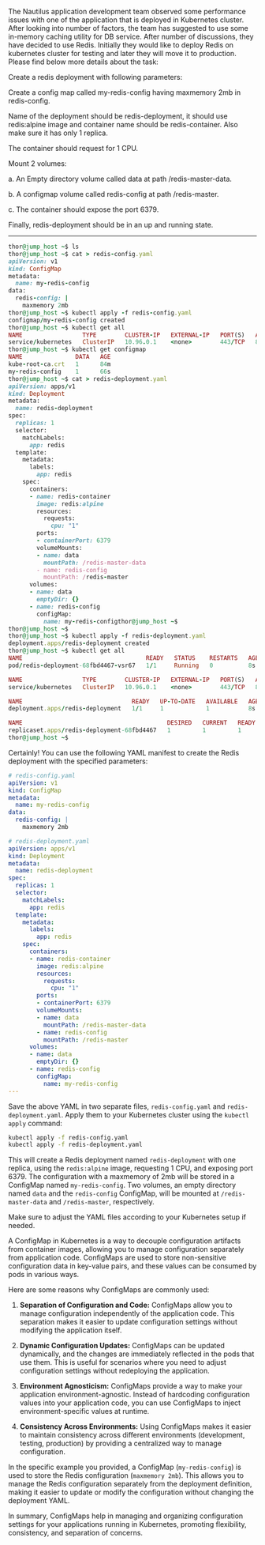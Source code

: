 The Nautilus application development team observed some performance issues with one of the application that is deployed in Kubernetes cluster. After looking into number of factors, the team has suggested to use some in-memory caching utility for DB service. After number of discussions, they have decided to use Redis. Initially they would like to deploy Redis on kubernetes cluster for testing and later they will move it to production. Please find below more details about the task:


Create a redis deployment with following parameters:

Create a config map called my-redis-config having maxmemory 2mb in redis-config.

Name of the deployment should be redis-deployment, it should use
redis:alpine image and container name should be redis-container. Also make sure it has only 1 replica.

The container should request for 1 CPU.

Mount 2 volumes:

a. An Empty directory volume called data at path /redis-master-data.

b. A configmap volume called redis-config at path /redis-master.

c. The container should expose the port 6379.

Finally, redis-deployment should be in an up and running state.

----------

```ruby
thor@jump_host ~$ ls
thor@jump_host ~$ cat > redis-config.yaml
apiVersion: v1
kind: ConfigMap
metadata:
  name: my-redis-config
data:
  redis-config: |
    maxmemory 2mb
thor@jump_host ~$ kubectl apply -f redis-config.yaml 
configmap/my-redis-config created
thor@jump_host ~$ kubectl get all
NAME                 TYPE        CLUSTER-IP   EXTERNAL-IP   PORT(S)   AGE
service/kubernetes   ClusterIP   10.96.0.1    <none>        443/TCP   83m
thor@jump_host ~$ kubectl get configmap
NAME               DATA   AGE
kube-root-ca.crt   1      84m
my-redis-config    1      66s
thor@jump_host ~$ cat > redis-deployment.yaml
apiVersion: apps/v1
kind: Deployment
metadata:
  name: redis-deployment
spec:
  replicas: 1
  selector:
    matchLabels:
      app: redis
  template:
    metadata:
      labels:
        app: redis
    spec:
      containers:
      - name: redis-container
        image: redis:alpine
        resources:
          requests:
            cpu: "1"
        ports:
        - containerPort: 6379
        volumeMounts:
        - name: data
          mountPath: /redis-master-data
        - name: redis-config
          mountPath: /redis-master
      volumes:
      - name: data
        emptyDir: {}
      - name: redis-config
        configMap:
          name: my-redis-configthor@jump_host ~$ 
thor@jump_host ~$ 
thor@jump_host ~$ kubectl apply -f redis-deployment.yaml 
deployment.apps/redis-deployment created
thor@jump_host ~$ kubectl get all
NAME                                   READY   STATUS    RESTARTS   AGE
pod/redis-deployment-68fbd4467-vsr67   1/1     Running   0          8s

NAME                 TYPE        CLUSTER-IP   EXTERNAL-IP   PORT(S)   AGE
service/kubernetes   ClusterIP   10.96.0.1    <none>        443/TCP   87m

NAME                               READY   UP-TO-DATE   AVAILABLE   AGE
deployment.apps/redis-deployment   1/1     1            1           8s

NAME                                         DESIRED   CURRENT   READY   AGE
replicaset.apps/redis-deployment-68fbd4467   1         1         1       8s
thor@jump_host ~$ 
```

Certainly! You can use the following YAML manifest to create the Redis deployment with the specified parameters:

```yaml
# redis-config.yaml
apiVersion: v1
kind: ConfigMap
metadata:
  name: my-redis-config
data:
  redis-config: |
    maxmemory 2mb

# redis-deployment.yaml
apiVersion: apps/v1
kind: Deployment
metadata:
  name: redis-deployment
spec:
  replicas: 1
  selector:
    matchLabels:
      app: redis
  template:
    metadata:
      labels:
        app: redis
    spec:
      containers:
      - name: redis-container
        image: redis:alpine
        resources:
          requests:
            cpu: "1"
        ports:
        - containerPort: 6379
        volumeMounts:
        - name: data
          mountPath: /redis-master-data
        - name: redis-config
          mountPath: /redis-master
      volumes:
      - name: data
        emptyDir: {}
      - name: redis-config
        configMap:
          name: my-redis-config
---
```

Save the above YAML in two separate files, `redis-config.yaml` and `redis-deployment.yaml`. Apply them to your Kubernetes cluster using the `kubectl apply` command:

```bash
kubectl apply -f redis-config.yaml
kubectl apply -f redis-deployment.yaml
```

This will create a Redis deployment named `redis-deployment` with one replica, using the `redis:alpine` image, requesting 1 CPU, and exposing port 6379. The configuration with a maxmemory of 2mb will be stored in a ConfigMap named `my-redis-config`. Two volumes, an empty directory named `data` and the `redis-config` ConfigMap, will be mounted at `/redis-master-data` and `/redis-master`, respectively.

Make sure to adjust the YAML files according to your Kubernetes setup if needed.

A ConfigMap in Kubernetes is a way to decouple configuration artifacts from container images, allowing you to manage configuration separately from application code. ConfigMaps are used to store non-sensitive configuration data in key-value pairs, and these values can be consumed by pods in various ways.

Here are some reasons why ConfigMaps are commonly used:

1. **Separation of Configuration and Code:** ConfigMaps allow you to manage configuration independently of the application code. This separation makes it easier to update configuration settings without modifying the application itself.

2. **Dynamic Configuration Updates:** ConfigMaps can be updated dynamically, and the changes are immediately reflected in the pods that use them. This is useful for scenarios where you need to adjust configuration settings without redeploying the application.

3. **Environment Agnosticism:** ConfigMaps provide a way to make your application environment-agnostic. Instead of hardcoding configuration values into your application code, you can use ConfigMaps to inject environment-specific values at runtime.

4. **Consistency Across Environments:** Using ConfigMaps makes it easier to maintain consistency across different environments (development, testing, production) by providing a centralized way to manage configuration.

In the specific example you provided, a ConfigMap (`my-redis-config`) is used to store the Redis configuration (`maxmemory 2mb`). This allows you to manage the Redis configuration separately from the deployment definition, making it easier to update or modify the configuration without changing the deployment YAML.

In summary, ConfigMaps help in managing and organizing configuration settings for your applications running in Kubernetes, promoting flexibility, consistency, and separation of concerns.

